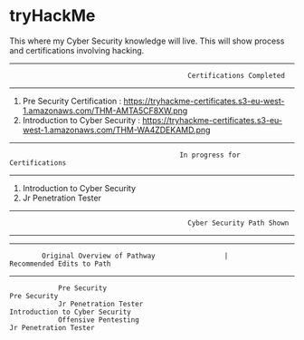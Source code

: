 # tryHackMe
This where my Cyber Security knowledge will live. This will show process and certifications involving hacking.


------------------------------------------------------------------------------------------------------------------------
                                                Certifications Completed
------------------------------------------------------------------------------------------------------------------------
            
1. Pre Security Certification     : https://tryhackme-certificates.s3-eu-west-1.amazonaws.com/THM-AMTA5CF8XW.png
2. Introduction to Cyber Security : https://tryhackme-certificates.s3-eu-west-1.amazonaws.com/THM-WA4ZDEKAMD.png





-------------------------------------------------------------------------------------------------------------------------
                                              In progress for Certifications
-------------------------------------------------------------------------------------------------------------------------

1. Introduction to Cyber Security 
2. Jr Penetration Tester







------------------------------------------------------------------------------------------------------------------------
                                                Cyber Security Path Shown
------------------------------------------------------------------------------------------------------------------------

------------------------------------------------------------------------------------------------------------------------
            Original Overview of Pathway                 |                    Recommended Edits to Path                    
------------------------------------------------------------------------------------------------------------------------

                Pre Security                                                      Pre Security
                Jr Penetration Tester                                             Introduction to Cyber Security
                Offensive Pentesting                                              Jr Penetration Tester
                    
